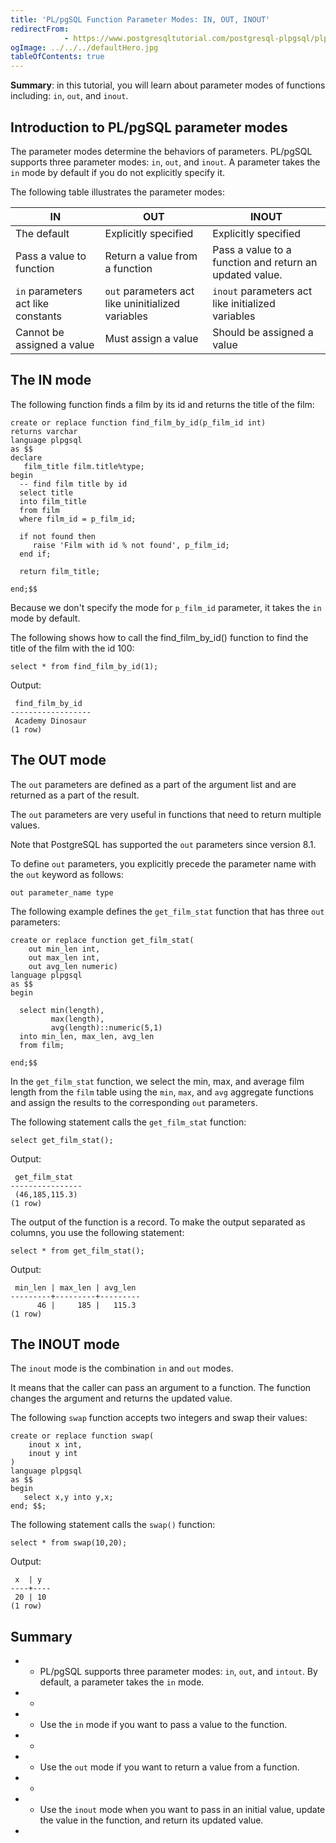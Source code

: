 ```yaml
---
title: 'PL/pgSQL Function Parameter Modes: IN, OUT, INOUT'
redirectFrom: 
            - https://www.postgresqltutorial.com/postgresql-plpgsql/plpgsql-function-parameters/
ogImage: ../../../defaultHero.jpg
tableOfContents: true
---
```


**Summary**: in this tutorial, you will learn about parameter modes of functions including: `in`, `out`, and `inout`.



## Introduction to PL/pgSQL parameter modes



The parameter modes determine the behaviors of parameters. PL/pgSQL supports three parameter modes: `in`, `out`, and `inout`. A parameter takes the `in` mode by default if you do not explicitly specify it.



The following table illustrates the parameter modes:



| IN                                 | OUT                                               | INOUT                                                   |
| ---------------------------------- | ------------------------------------------------- | ------------------------------------------------------- |
| The default                        | Explicitly specified                              | Explicitly specified                                    |
| Pass a value to function           | Return a value from a function                    | Pass a value to a function and return an updated value. |
| `in` parameters act like constants | `out` parameters act like uninitialized variables | `inout` parameters act like initialized variables       |
| Cannot be assigned a value         | Must assign a value                               | Should be assigned a value                              |



## The IN mode



The following function finds a film by its id and returns the title of the film:



```
create or replace function find_film_by_id(p_film_id int)
returns varchar
language plpgsql
as $$
declare
   film_title film.title%type;
begin
  -- find film title by id
  select title
  into film_title
  from film
  where film_id = p_film_id;

  if not found then
     raise 'Film with id % not found', p_film_id;
  end if;

  return film_title;

end;$$
```



Because we don't specify the mode for `p_film_id` parameter, it takes the `in` mode by default.



The following shows how to call the find_film_by_id() function to find the title of the film with the id 100:



```
select * from find_film_by_id(1);
```



Output:



```
 find_film_by_id
------------------
 Academy Dinosaur
(1 row)
```



## The OUT mode



The `out` parameters are defined as a part of the argument list and are returned as a part of the result.



The `out` parameters are very useful in functions that need to return multiple values.



Note that PostgreSQL has supported the `out` parameters since version 8.1.



To define `out` parameters, you explicitly precede the parameter name with the `out` keyword as follows:



```
out parameter_name type
```



The following example defines the `get_film_stat` function that has three `out` parameters:



```
create or replace function get_film_stat(
    out min_len int,
    out max_len int,
    out avg_len numeric)
language plpgsql
as $$
begin

  select min(length),
         max(length),
		 avg(length)::numeric(5,1)
  into min_len, max_len, avg_len
  from film;

end;$$
```



In the `get_film_stat` function, we select the min, max, and average film length from the `film` table using the `min`, `max`, and `avg` aggregate functions and assign the results to the corresponding `out` parameters.



The following statement calls the `get_film_stat` function:



```
select get_film_stat();
```



Output:



```
 get_film_stat
----------------
 (46,185,115.3)
(1 row)
```



The output of the function is a record. To make the output separated as columns, you use the following statement:



```
select * from get_film_stat();
```



Output:



```
 min_len | max_len | avg_len
---------+---------+---------
      46 |     185 |   115.3
(1 row)
```



## The INOUT mode



The `inout` mode is the combination `in` and `out` modes.



It means that the caller can pass an argument to a function. The function changes the argument and returns the updated value.



The following `swap` function accepts two integers and swap their values:



```
create or replace function swap(
	inout x int,
	inout y int
)
language plpgsql
as $$
begin
   select x,y into y,x;
end; $$;
```



The following statement calls the `swap()` function:



```
select * from swap(10,20);
```



Output:



```
 x  | y
----+----
 20 | 10
(1 row)
```



## Summary



- - PL/pgSQL supports three parameter modes: `in`, `out`, and `intout`. By default, a parameter takes the `in` mode.
- -
- - Use the `in` mode if you want to pass a value to the function.
- -
- - Use the `out` mode if you want to return a value from a function.
- -
- - Use the `inout` mode when you want to pass in an initial value, update the value in the function, and return its updated value.
- 
